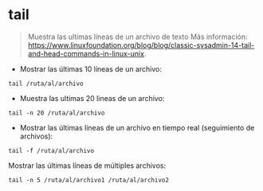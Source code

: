 # tail

> Muestra las ultimas líneas de un archivo de texto
> Más información: <https://www.linuxfoundation.org/blog/blog/classic-sysadmin-14-tail-and-head-commands-in-linux-unix>.

- Mostrar las últimas 10 líneas de un archivo:

`tail /ruta/al/archivo`

- Muestra las ultimas 20 lineas de un archivo:

`tail -n 20 /ruta/al/archivo`

- Mostrar las últimas líneas de un archivo en tiempo real (seguimiento de archivos):

`tail -f /ruta/al/archivo`

Mostrar las últimas líneas de múltiples archivos:

`tail -n 5 /ruta/al/archivo1 /ruta/al/archivo2`
